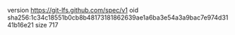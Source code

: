 version https://git-lfs.github.com/spec/v1
oid sha256:1c34c18551b0cb8b48173181862639ae1a6ba3e54a3a9bac7e974d3141b16e21
size 717
